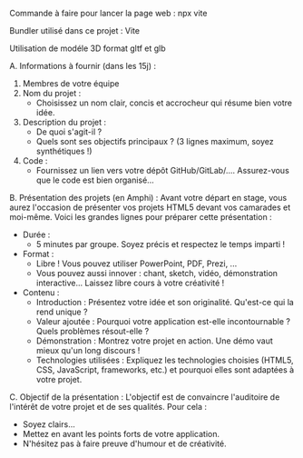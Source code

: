 Commande à faire pour lancer la page web :
    npx vite

Bundler utilisé dans ce projet : Vite

Utilisation de modéle 3D format gltf et glb 

A. Informations à fournir (dans les 15j) :
1. Membres de votre équipe
2. Nom du projet :
   - Choisissez un nom clair, concis et accrocheur qui résume bien votre idée. 
3. Description du projet :  
   - De quoi s'agit-il ?  
   - Quels sont ses objectifs principaux ? (3 lignes maximum, soyez synthétiques !) 
4. Code :  
   - Fournissez un lien vers votre dépôt GitHub/GitLab/.... Assurez-vous que le code est bien organisé…

B. Présentation des projets (en Amphi) :
Avant votre départ en stage, vous aurez l'occasion de présenter vos projets HTML5 devant vos camarades et moi-même. Voici les grandes lignes pour préparer cette présentation :
- Durée :
   - 5 minutes par groupe. Soyez précis et respectez le temps imparti !  
- Format :  
   - Libre ! Vous pouvez utiliser PowerPoint, PDF, Prezi, ... 
   - Vous pouvez aussi innover : chant, sketch, vidéo, démonstration interactive... Laissez libre cours à votre créativité ! 
- Contenu :
   - Introduction : Présentez votre idée et son originalité. Qu'est-ce qui la rend unique ?  
   - Valeur ajoutée : Pourquoi votre application est-elle incontournable ? Quels problèmes résout-elle ?  
   - Démonstration : Montrez votre projet en action. Une démo vaut mieux qu'un long discours !  
   - Technologies utilisées : Expliquez les technologies choisies (HTML5, CSS, JavaScript, frameworks, etc.) et pourquoi elles sont adaptées à votre projet. 

C. Objectif de la présentation :
L'objectif est de convaincre l'auditoire de l'intérêt de votre projet et de ses qualités. Pour cela :  
- Soyez clairs...  
- Mettez en avant les points forts de votre application.  
- N'hésitez pas à faire preuve d'humour et de créativité.